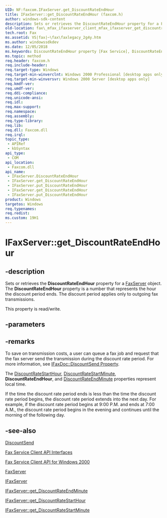 ```yaml
---
UID: NF:faxcom.IFaxServer.get_DiscountRateEndHour
title: IFaxServer::get_DiscountRateEndHour (faxcom.h)
author: windows-sdk-content
description: Sets or retrieves the DiscountRateEndHour property for a FaxServer object. The DiscountRateEndHour property is a number that represents the hour the discount period ends. The discount period applies only to outgoing fax transmissions.
old-location: fax\_mfax_ifaxserver_client_mfax_ifaxserver_get_discountrateendhour_cpp.htm
tech.root: Fax
ms.assetid: VS|fax|~\fax\faxlegacy_2g4y.htm
ms.author: windowssdkdev
ms.date: 12/05/2018
ms.keywords: DiscountRateEndHour property [Fax Service], DiscountRateEndHour property [Fax Service],IFaxServer interface, IFaxServer interface [Fax Service],DiscountRateEndHour property, IFaxServer.DiscountRateEndHour, IFaxServer.get_DiscountRateEndHour, IFaxServer.put_DiscountRateEndHour, IFaxServer::DiscountRateEndHour, IFaxServer::get_DiscountRateEndHour, IFaxServer::put_DiscountRateEndHour, _mfax_ifaxserver_get_discountrateendhour, fax._mfax_ifaxserver_client_mfax_ifaxserver_get_discountrateendhour_cpp, fax._mfax_ifaxserver_get_discountrateendhour, faxcom/IFaxServer::DiscountRateEndHour, faxcom/IFaxServer::get_DiscountRateEndHour, faxcom/IFaxServer::put_DiscountRateEndHour, get_DiscountRateEndHour
ms.topic: method
req.header: faxcom.h
req.include-header: 
req.target-type: Windows
req.target-min-winverclnt: Windows 2000 Professional [desktop apps only]
req.target-min-winversvr: Windows 2000 Server [desktop apps only]
req.kmdf-ver: 
req.umdf-ver: 
req.ddi-compliance: 
req.unicode-ansi: 
req.idl: 
req.max-support: 
req.namespace: 
req.assembly: 
req.type-library: 
req.lib: 
req.dll: Faxcom.dll
req.irql: 
topic_type:
 - APIRef
 - kbSyntax
api_type:
 - COM
api_location:
 - Faxcom.dll
api_name:
 - IFaxServer.DiscountRateEndHour
 - IFaxServer.get_DiscountRateEndHour
 - IFaxServer.put_DiscountRateEndHour
 - IFaxServer.get_DiscountRateEndHour
 - IFaxServer.put_DiscountRateEndHour
product: Windows
targetos: Windows
req.typenames: 
req.redist: 
ms.custom: 19H1
---
```


# IFaxServer::get_DiscountRateEndHour


## -description


Sets or retrieves the <b>DiscountRateEndHour</b> property for a <a href="https://docs.microsoft.com/previous-versions/windows/desktop/fax/-mfax-faxserver-client">FaxServer</a> object. The <b>DiscountRateEndHour</b> property is a number that represents the hour the discount period ends. The discount period applies only to outgoing fax transmissions.

This property is read/write.


## -parameters


## -remarks



To save on transmission costs, a user can queue a fax job and request that the fax server send the transmission during the discount rate period. For more information, see <a href="https://docs.microsoft.com/previous-versions/windows/desktop/fax/-mfax-ifaxdoc-get-discountsend-vb">IFaxDoc::DiscountSend Property</a>.
			

The <a href="https://docs.microsoft.com/previous-versions/windows/desktop/fax/-mfax-ifaxserver-get-discountratestarthour-vb">DiscountRateStartHour</a>, <a href="https://docs.microsoft.com/previous-versions/windows/desktop/fax/-mfax-ifaxserver-get-discountratestartminute-vb">DiscountRateStartMinute</a>, <b>DiscountRateEndHour</b>, and <a href="https://docs.microsoft.com/previous-versions/windows/desktop/fax/-mfax-ifaxserver-get-discountrateendminute-vb">DiscountRateEndMinute</a> properties represent local time.
			

If the time the discount rate period ends is less than the time the discount rate period begins, the discount rate period extends into the next day. For example, if the discount rate period begins at 9:00 P.M. and ends at 7:00 A.M., the discount rate period begins in the evening and continues until the morning of the following day.
			




## -see-also




<a href="https://docs.microsoft.com/previous-versions/windows/desktop/fax/-mfax-ifaxdoc-get-discountsend-vb">DiscountSend</a>



<a href="https://docs.microsoft.com/previous-versions/windows/desktop/fax/-mfax-fax-service-client-api-interfaces">Fax Service Client API Interfaces</a>



<a href="https://docs.microsoft.com/previous-versions/windows/desktop/fax/-mfax-fax-service-client-api-for-windows-2000">Fax Service Client API for Windows 2000</a>



<a href="https://docs.microsoft.com/previous-versions/windows/desktop/fax/-mfax-faxserver-client">FaxServer</a>



<a href="https://docs.microsoft.com/previous-versions/windows/desktop/api/faxcom/nn-faxcom-ifaxserver">IFaxServer</a>



<a href="https://docs.microsoft.com/previous-versions/windows/desktop/fax/-mfax-ifaxserver-get-discountrateendminute-vb">IFaxServer::get_DiscountRateEndMinute</a>



<a href="https://docs.microsoft.com/previous-versions/windows/desktop/fax/-mfax-ifaxserver-get-discountratestarthour-vb">IFaxServer::get_DiscountRateStartHour</a>



<a href="https://docs.microsoft.com/previous-versions/windows/desktop/fax/-mfax-ifaxserver-get-discountratestartminute-vb">IFaxServer::get_DiscountRateStartMinute</a>
 

 

